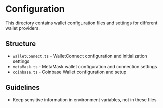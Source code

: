 # Configuration

This directory contains wallet configuration files and settings for different wallet providers.

## Structure

- `walletConnect.ts` - WalletConnect configuration and initialization settings
- `metaMask.ts` - MetaMask wallet configuration and connection settings
- `coinbase.ts` - Coinbase Wallet configuration and setup

## Guidelines

- Keep sensitive information in environment variables, not in these files
